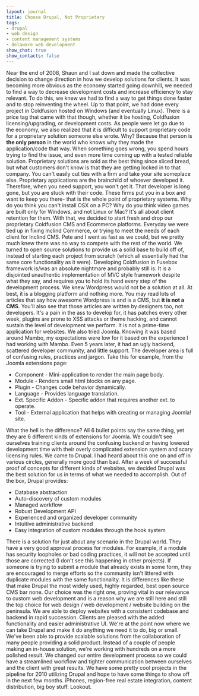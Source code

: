 ```yaml
---
layout: journal
title: Choose Drupal, Not Proprietary
tags: 
- drupal
- web design
- content management systems
- delaware web development
show_chat: true
show_contacts: false
---
```


Near the end of 2008, Shaun and I sat down and made the collective decision to change direction in how we develop solutions for clients. It was becoming more obvious as the economy started going downhill, we needed to find a way to decrease development costs and increase efficiency to stay relevant. To do this, we knew we had to find a way to get things done faster and to stop reinventing the wheel. Up to that point, we had done every project in Coldfusion hosted on Windows (and eventually Linux). There is a price tag that came with that though, whether it be hosting, Coldfusion licensing/upgrading, or development costs.   As people were let go due to the economy, we also realized that it is difficult to support proprietary code for a proprietary solution someone else wrote. Why? Because that person is <strong>the only person</strong> in the world who knows why they made the application/code that way. When something goes wrong, you spend hours trying to find the issue, and even more time coming up with a tested reliable solution. Proprietary solutions are sold as the best thing since sliced bread, but what customers don't know is that they are getting locked in to that company. You can't easily cut ties with a firm and take your site someplace else.   Proprietary applications are the brainchild of whoever developed it. Therefore, when you need support, you won't get it. That developer is long gone, but you are stuck with their code. These firms put you in a box and want to keep you there- that is the whole point of proprietary systems. Why do you think you can't install OSX on a PC? Why do you think video games are built only for Windows, and not Linux or Mac? It's all about client retention for them.   With that, we decided to start fresh and drop our proprietary Coldfusion CMS and Ecommerce platforms. Everyday we were tied up in fixing Inclind Commerce, or trying to meet the needs of each client for Inclind CMS. Pete and I went as fast as we could, but we pretty much knew there was no way to compete with the rest of the world. We turned to open source solutions to provide us a solid base to build off of, instead of starting each project from scratch (which all essentially had the same core functionality as it were). Developing Coldfusion in Fusebox framework is/was an absolute nightmare and probably still is. It is a disjointed unauthentic implementation of MVC style framework despite what they say, and requires you to hold its hand every step of the development process. We knew Wordpress would not be a solution at all. At best, it is a blogging platform and nothing more. You may read lots of articles that say how awesome Wordpress is and is a CMS, but <strong>it is not a CMS</strong>. You'll also see that those articles are written by designers too, not developers. It's a pain in the ass to develop for, it has patches every other week, plugins are prone to XSS attacks or theme hacking, and cannot sustain the level of development we perform. It is not a prime-time application for websites. We also tried Joomla. Knowing it was based around Mambo, my expectations were low for it based on the experience I had working with Mambo. Even 5 years later, it had an ugly backend, scattered developer community, and little support. The developer area is full of confusing rules, practices and jargon. Take this for example, from the Joomla extensions page: <ul>
<li> Component - Mini-application to render the main page body.</li> <li> Module - Renders small html blocks on any page.</li> <li> Plugin - Changes code behavior dynamically.</li> <li> Language - Provides language translation.</li> <li> Ext. Specific Addon - Specific addon that requires another ext. to operate.</li> <li> Tool - External application that helps with creating or managing Joomla! site.</li>
</ul>  What the hell is the difference? All 6 bullet points say the same thing, yet they are 6 different kinds of extensions for Joomla. We couldn't see ourselves training clients around the confusing backend or having lowered development time with their overly complicated extension system and scary licensing rules. We came to Drupal. I had heard about this one on and off in various circles, generally more good than bad. After a week of successful proof of concepts for different kinds of websites, we decided Drupal was the best solution for us in terms of what we needed to accomplish. Out of the box, Drupal provides: <ul>
<li> Database abstraction</li> <li> Auto-discovery of custom modules</li> <li> Managed workflow</li> <li> Robust Development API</li> <li> Experienced and organized developer community</li> <li> Intuitive administrative backend</li> <li> Easy integration of custom modules through the hook system</li>
</ul>  There is a solution for just about any scenario in the Drupal world. They have a very good approval process for modules. For example, if a module has security loopholes or bad coding practices, it will not be accepted until those are corrected (I don't see this happening in other projects). If someone is trying to submit a module that already exists in some form, they are encouraged to merge efforts so the community isn't littered with duplicate modules with the same functionality. It is differences like these that make Drupal the most widely used, highly regarded, best open source CMS bar none. Our choice was the right one, proving vital in our relevance to custom web development and is a reason why we are still here and still the top choice for web design / web development / website building on the peninsula. We are able to deploy websites with a consistent codebase and backend in rapid succession. Clients are pleased with the added functionality and easier administrative UI. We're at the point now where we can take Drupal and make it do anything we need it to do, big or small. We've been able to provide scalable solutions from the collaboration of many people providing a solid product. Instead of a couple of people making an in-house solution, we're working with hundreds on a more polished result. We changed our entire development process so we could have a streamlined workflow and tighter communication between ourselves and the client with great results.   We have some pretty cool projects in the pipeline for 2010 utilizing Drupal and hope to have some things to show off in the next few months. iPhones, region-free real estate integration, content distribution, big boy stuff. Lookout.